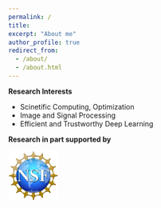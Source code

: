 ```yaml
---
permalink: /
title: 
excerpt: "About me"
author_profile: true
redirect_from: 
  - /about/
  - /about.html
---
```


**Research Interests**
 - Scinetific Computing, Optimization
 - Image and Signal Processing
 - Efficient and Trustworthy Deep Learning 

**Research in part supported by** 
<p float="left">
<img src="/images/NSF-logo.png" height="100" width = "100">
<!---
<img src="https://github.com/yin-penghang/yin-penghang.github.io/blob/main/images/IBM-Logo.jpeg" height="100"> -->
</p>

